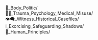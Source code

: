 🐝_Body_Politic/  
🐦‍🔥_Trauma_Psychology_Medical_Misuse/  
👁️‍🗨️_Witness_Historical_Casefiles/  
🕯_Exorcising_Safeguarding_Shadows/  
🌱_Human_Principles/  

